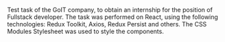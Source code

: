Test task of the GoIT company, to obtain an internship for the position of Fullstack developer.
The task was performed on React, using the following technologies: Redux Toolkit, Axios, Redux Persist and others. 
The CSS Modules Stylesheet was used to style the components.
